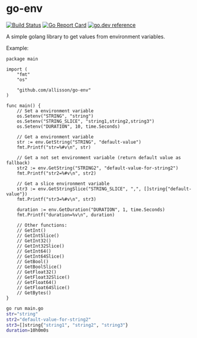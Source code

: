 # go-env
[![Build Status](https://github.com/allisson/go-env/workflows/Release/badge.svg)](https://github.com/allisson/go-env/actions)
[![Go Report Card](https://goreportcard.com/badge/github.com/allisson/go-env)](https://goreportcard.com/report/github.com/allisson/go-env)
[![go.dev reference](https://img.shields.io/badge/go.dev-reference-007d9c?logo=go&logoColor=white&style=flat-square)](https://pkg.go.dev/github.com/allisson/go-env)

A simple golang library to get values from environment variables.

Example:

```golang
package main

import (
	"fmt"
	"os"

	"github.com/allisson/go-env"
)

func main() {
	// Set a environment variable
	os.Setenv("STRING", "string")
	os.Setenv("STRING_SLICE", "string1,string2,string3")
	os.Setenv("DURATION", 10, time.Seconds)

	// Get a environment variable
	str := env.GetString("STRING", "default-value")
	fmt.Printf("str=%#v\n", str)

	// Get a not set environment variable (return default value as fallback)
	str2 := env.GetString("STRING2", "default-value-for-string2")
	fmt.Printf("str2=%#v\n", str2)

	// Get a slice environment variable
	str3 := env.GetStringSlice("STRING_SLICE", ",", []string{"default-value"})
	fmt.Printf("str3=%#v\n", str3)

	duration := env.GetDuration("DURATION", 1, time.Seconds)
	fmt.Printf("duration=%v\n", duration)

	// Other functions:
	// GetInt()
	// GetIntSlice()
	// GetInt32()
	// GetInt32Slice()
	// GetInt64()
	// GetInt64Slice()
	// GetBool()
	// GetBoolSlice()
	// GetFloat32()
	// GetFloat32Slice()
	// GetFloat64()
	// GetFloat64Slice()
	// GetBytes()
}
```

```bash
go run main.go
str="string"
str2="default-value-for-string2"
str3=[]string{"string1", "string2", "string3"}
duration=10h0m0s
```
